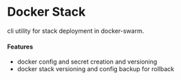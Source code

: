 Docker Stack
==============
cli utility for stack deployment in docker-swarm.
#### Features
- docker config and secret creation and versioning
- docker stack versioning and config backup for rollback